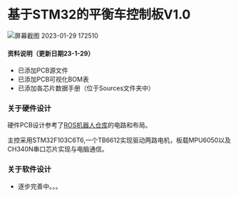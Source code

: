 # 基于STM32的平衡车控制板V1.0

![屏幕截图 2023-01-29 172510](https://s2.loli.net/2023/01/29/hDbSvN27rcKAO39.png)



#### 资料说明（更新日期23-1-29）

- 已添加PCB源文件
- 已添加PCB可视化BOM表
- 已添加各芯片数据手册（位于Sources文件夹中）

### 关于硬件设计

硬件PCB设计参考了[ROS机器人仓库](https://github.com/fan-ziqi/My_ROS_Robot)的电路和布局。

主控采用STM32F103C6T6,一个TB6612实现驱动两路电机，板载MPU6050以及CH340N串口芯片实现与电脑通信。

### 关于软件设计

- 逐步完善中。。。